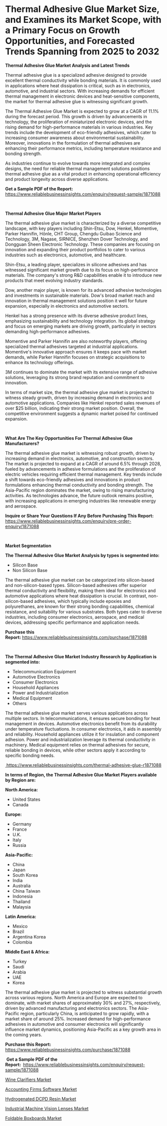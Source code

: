 <p><h1>Thermal Adhesive Glue Market Size, and Examines its Market Scope, with a Primary Focus on Growth Opportunities, and Forecasted Trends Spanning from 2025 to 2032</h1></p><p><strong>Thermal Adhesive Glue Market Analysis and Latest Trends</strong></p>
<p><p>Thermal adhesive glue is a specialized adhesive designed to provide excellent thermal conductivity while bonding materials. It is commonly used in applications where heat dissipation is critical, such as in electronics, automotive, and industrial sectors. With increasing demands for efficient thermal management in electronic devices and heat-sensitive components, the market for thermal adhesive glue is witnessing significant growth.</p><p>The Thermal Adhesive Glue Market is expected to grow at a CAGR of 11.1% during the forecast period. This growth is driven by advancements in technology, the proliferation of miniaturized electronic devices, and the rising demand for high-performance materials in various industries. Key trends include the development of eco-friendly adhesives, which cater to increasing consumer awareness about environmental sustainability. Moreover, innovations in the formulation of thermal adhesives are enhancing their performance metrics, including temperature resistance and bonding strength.</p><p>As industries continue to evolve towards more integrated and complex designs, the need for reliable thermal management solutions positions thermal adhesive glue as a vital product in enhancing operational efficiency and product longevity across diverse applications.</p></p>
<p><strong>Get a Sample PDF of the Report:&nbsp;</strong> <a href="https://www.reliablebusinessinsights.com/enquiry/request-sample/1871088?utm_campaign=112&utm_medium=2&utm_source=Github&utm_content=ia&utm_term=31012025&utm_id=thermal-adhesive-glue">https://www.reliablebusinessinsights.com/enquiry/request-sample/1871088</a></p>
<p>&nbsp;</p>
<p><strong>Thermal Adhesive Glue Major Market Players</strong></p>
<p><p>The thermal adhesive glue market is characterized by a diverse competitive landscape, with key players including Shin-Etsu, Dow, Henkel, Momentive, Parker Hannifin, Hönle, CHT Group, Chengdu Guibao Science and Technology, 3M, Nagase, SIRNICE, Shenzhen Dover Technology, and Dongguan Sheen Electronic Technology. These companies are focusing on innovation and expanding their product portfolios to cater to various industries such as electronics, automotive, and healthcare.</p><p>Shin-Etsu, a leading player, specializes in silicone adhesives and has witnessed significant market growth due to its focus on high-performance materials. The company's strong R&D capabilities enable it to introduce new products that meet evolving industry standards.</p><p>Dow, another major player, is known for its advanced adhesive technologies and investments in sustainable materials. Dow's broad market reach and innovation in thermal management solutions position it well for future expansion, especially in electronics and automotive sectors.</p><p>Henkel has a strong presence with its diverse adhesive product lines, emphasizing sustainability and technology integration. Its global strategy and focus on emerging markets are driving growth, particularly in sectors demanding high-performance adhesives.</p><p>Momentive and Parker Hannifin are also noteworthy players, offering specialized thermal adhesives targeted at industrial applications. Momentive's innovative approach ensures it keeps pace with market demands, while Parker Hannifin focuses on strategic acquisitions to enhance its technology offerings.</p><p>3M continues to dominate the market with its extensive range of adhesive solutions, leveraging its strong brand reputation and commitment to innovation. </p><p>In terms of market size, the thermal adhesive glue market is projected to witness steady growth, driven by increasing demand in electronics and automotive applications. Companies like Henkel reported sales revenues of over $25 billion, indicating their strong market position. Overall, the competitive environment suggests a dynamic market poised for continued expansion.</p></p>
<p>&nbsp;</p>
<p><strong>What Are The Key Opportunities For Thermal Adhesive Glue Manufacturers?</strong></p>
<p><p>The thermal adhesive glue market is witnessing robust growth, driven by increasing demand in electronics, automotive, and construction sectors. The market is projected to expand at a CAGR of around 6.5% through 2028, fueled by advancements in adhesive formulations and the proliferation of electric vehicles requiring efficient thermal management. Key trends include a shift towards eco-friendly adhesives and innovations in product formulations enhancing thermal conductivity and bonding strength. The Asia-Pacific region dominates the market, owing to rising manufacturing activities. As technologies advance, the future outlook remains positive, with increasing applications in emerging industries like renewable energy and aerospace.</p></p>
<p><strong>Inquire or Share Your Questions If Any Before Purchasing This Report:</strong> <a href="https://www.reliablebusinessinsights.com/enquiry/pre-order-enquiry/1871088?utm_campaign=112&utm_medium=2&utm_source=Github&utm_content=ia&utm_term=31012025&utm_id=thermal-adhesive-glue">https://www.reliablebusinessinsights.com/enquiry/pre-order-enquiry/1871088</a></p>
<p>&nbsp;</p>
<p><strong>Market Segmentation</strong></p>
<p><strong>The Thermal Adhesive Glue Market Analysis by types is segmented into:</strong></p>
<p><ul><li>Silicon Base</li><li>Non Silicon Base</li></ul></p>
<p><p>The thermal adhesive glue market can be categorized into silicon-based and non-silicon-based types. Silicon-based adhesives offer superior thermal conductivity and flexibility, making them ideal for electronics and automotive applications where heat dissipation is crucial. In contrast, non-silicon-based adhesives, which typically include epoxies and polyurethanes, are known for their strong bonding capabilities, chemical resistance, and suitability for various substrates. Both types cater to diverse industries, including consumer electronics, aerospace, and medical devices, addressing specific performance and application needs.</p></p>
<p><strong>Purchase this Report:&nbsp;</strong><a href="https://www.reliablebusinessinsights.com/purchase/1871088?utm_campaign=112&utm_medium=2&utm_source=Github&utm_content=ia&utm_term=31012025&utm_id=thermal-adhesive-glue">https://www.reliablebusinessinsights.com/purchase/1871088</a></p>
<p>&nbsp;</p>
<p><strong>The Thermal Adhesive Glue Market Industry Research by Application is segmented into:</strong></p>
<p><ul><li>Telecommunication Equipment</li><li>Automotive Electronics</li><li>Consumer Electronics</li><li>Household Appliances</li><li>Power and Industrialization</li><li>Medical Equipment</li><li>Others</li></ul></p>
<p><p>The thermal adhesive glue market serves various applications across multiple sectors. In telecommunications, it ensures secure bonding for heat management in devices. Automotive electronics benefit from its durability under temperature fluctuations. In consumer electronics, it aids in assembly and reliability. Household appliances utilize it for insulation and component adhesion. Power and industrialization leverage its thermal conductivity in machinery. Medical equipment relies on thermal adhesives for secure, reliable bonding in devices, while other sectors apply it according to specific bonding needs.</p></p>
<p><a href="https://www.reliablebusinessinsights.com/thermal-adhesive-glue-r1871088?utm_campaign=112&utm_medium=2&utm_source=Github&utm_content=ia&utm_term=31012025&utm_id=thermal-adhesive-glue">&nbsp;https://www.reliablebusinessinsights.com/thermal-adhesive-glue-r1871088</a></p>
<p><strong>In terms of Region, the Thermal Adhesive Glue Market Players available by Region are:</strong></p>
<p>
    <p> <strong> North America: </strong>
        <ul>
            <li>United States</li>
            <li>Canada</li>
        </ul>
        </p> 
    <p> <strong> Europe: </strong>
        <ul>
            <li>Germany</li>
            <li>France</li>
            <li>U.K.</li>
            <li>Italy</li>
            <li>Russia</li>
        </ul>
        </p> 
    <p> <strong> Asia-Pacific: </strong>
        <ul>
            <li>China</li>
            <li>Japan</li>
            <li>South Korea</li>
            <li>India</li>
            <li>Australia</li>
            <li>China Taiwan</li>
            <li>Indonesia</li>
            <li>Thailand</li>
            <li>Malaysia</li>
        </ul>
        </p> 
    <p> <strong> Latin America: </strong>
        <ul>
            <li>Mexico</li>
            <li>Brazil</li>
            <li>Argentina Korea</li>
            <li>Colombia</li>
        </ul>
        </p> 
    <p> <strong> Middle East & Africa: </strong>
        <ul>
            <li>Turkey</li>
            <li>Saudi</li>
            <li>Arabia</li>
            <li>UAE</li>
            <li>Korea</li>
        </ul>
    </p>
    </p>
<p><p>The thermal adhesive glue market is projected to witness substantial growth across various regions. North America and Europe are expected to dominate, with market shares of approximately 30% and 27%, respectively, driven by advanced manufacturing and electronics sectors. The Asia-Pacific region, particularly China, is anticipated to grow rapidly, with a market share of around 25%. Increased demand for high-performance adhesives in automotive and consumer electronics will significantly influence market dynamics, positioning Asia-Pacific as a key growth area in the coming years.</p></p>
<p><strong>Purchase this Report: </strong><a href="https://www.reliablebusinessinsights.com/purchase/1871088?utm_campaign=112&utm_medium=2&utm_source=Github&utm_content=ia&utm_term=31012025&utm_id=thermal-adhesive-glue">https://www.reliablebusinessinsights.com/purchase/1871088</a></p>
<p>&nbsp;<strong>Get a Sample PDF of the Report:&nbsp;&nbsp;</strong><a href="https://www.reliablebusinessinsights.com/enquiry/request-sample/1871088?utm_campaign=112&utm_medium=2&utm_source=Github&utm_content=ia&utm_term=31012025&utm_id=thermal-adhesive-glue">https://www.reliablebusinessinsights.com/enquiry/request-sample/1871088</a></p>
<p><strong></strong></p>
<p><p><a href="https://github.com/curinbucan9/Market-Research-Report-List-1/blob/main/wine-clarifiers-market.md?utm_campaign=112&utm_medium=2&utm_source=Github&utm_content=ia&utm_term=31012025&utm_id=thermal-adhesive-glue">Wine Clarifiers Market</a></p><p><a href="https://www.linkedin.com/pulse/unveiling-future-accounting-firms-software-market-analysis-forecast-wfpoe?utm_campaign=112&utm_medium=2&utm_source=Github&utm_content=ia&utm_term=31012025&utm_id=thermal-adhesive-glue">Accounting Firms Software Market</a></p><p><a href="https://github.com/boitafbg/Market-Research-Report-List-1/blob/main/hydrogenated-dcpd-resin-market.md?utm_campaign=112&utm_medium=2&utm_source=Github&utm_content=ia&utm_term=31012025&utm_id=thermal-adhesive-glue">Hydrogenated DCPD Resin Market</a></p><p><a href="https://www.linkedin.com/pulse/thorough-analysis-industrial-machine-vision-lenses-market-withits-rl2wc?utm_campaign=112&utm_medium=2&utm_source=Github&utm_content=ia&utm_term=31012025&utm_id=thermal-adhesive-glue">Industrial Machine Vision Lenses Market</a></p><p><a href="https://www.linkedin.com/pulse/key-insights-foldable-boxboards-market-stakeholder-perspectives-2oeyc?utm_campaign=112&utm_medium=2&utm_source=Github&utm_content=ia&utm_term=31012025&utm_id=thermal-adhesive-glue">Foldable Boxboards Market</a></p></p>